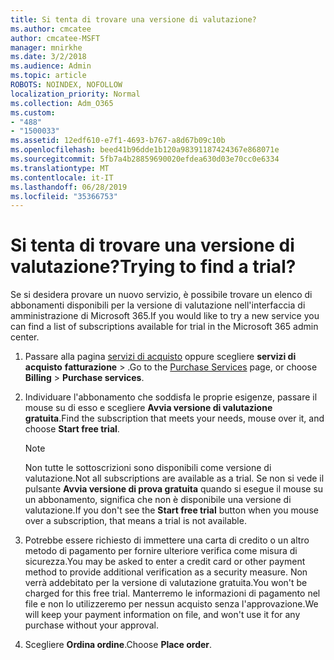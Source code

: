 ```yaml
---
title: Si tenta di trovare una versione di valutazione?
ms.author: cmcatee
author: cmcatee-MSFT
manager: mnirkhe
ms.date: 3/2/2018
ms.audience: Admin
ms.topic: article
ROBOTS: NOINDEX, NOFOLLOW
localization_priority: Normal
ms.collection: Adm_O365
ms.custom:
- "488"
- "1500033"
ms.assetid: 12edf610-e7f1-4693-b767-a8d67b09c10b
ms.openlocfilehash: beed41b96dde1b120a98391187424367e868071e
ms.sourcegitcommit: 5fb7a4b28859690020efdea630d03e70cc0e6334
ms.translationtype: MT
ms.contentlocale: it-IT
ms.lasthandoff: 06/28/2019
ms.locfileid: "35366753"
---
```

# <a name="trying-to-find-a-trial"></a><span data-ttu-id="7524b-102">Si tenta di trovare una versione di valutazione?</span><span class="sxs-lookup"><span data-stu-id="7524b-102">Trying to find a trial?</span></span>

<span data-ttu-id="7524b-103">Se si desidera provare un nuovo servizio, è possibile trovare un elenco di abbonamenti disponibili per la versione di valutazione nell'interfaccia di amministrazione di Microsoft 365.</span><span class="sxs-lookup"><span data-stu-id="7524b-103">If you would like to try a new service you can find a list of subscriptions available for trial in the Microsoft 365 admin center.</span></span>
  
1. <span data-ttu-id="7524b-104">Passare alla pagina [servizi di acquisto](https://go.microsoft.com/fwlink/p/?linkid=868433) oppure scegliere **servizi di acquisto** **fatturazione** \> .</span><span class="sxs-lookup"><span data-stu-id="7524b-104">Go to the [Purchase Services](https://go.microsoft.com/fwlink/p/?linkid=868433) page, or choose **Billing** \> **Purchase services**.</span></span>

2. <span data-ttu-id="7524b-105">Individuare l'abbonamento che soddisfa le proprie esigenze, passare il mouse su di esso e scegliere **Avvia versione di valutazione gratuita**.</span><span class="sxs-lookup"><span data-stu-id="7524b-105">Find the subscription that meets your needs, mouse over it, and choose **Start free trial**.</span></span>

    > [!NOTE]
    > <span data-ttu-id="7524b-106">Non tutte le sottoscrizioni sono disponibili come versione di valutazione.</span><span class="sxs-lookup"><span data-stu-id="7524b-106">Not all subscriptions are available as a trial.</span></span> <span data-ttu-id="7524b-107">Se non si vede il pulsante **Avvia versione di prova gratuita** quando si esegue il mouse su un abbonamento, significa che non è disponibile una versione di valutazione.</span><span class="sxs-lookup"><span data-stu-id="7524b-107">If you don't see the **Start free trial** button when you mouse over a subscription, that means a trial is not available.</span></span>
  
3. <span data-ttu-id="7524b-108">Potrebbe essere richiesto di immettere una carta di credito o un altro metodo di pagamento per fornire ulteriore verifica come misura di sicurezza.</span><span class="sxs-lookup"><span data-stu-id="7524b-108">You may be asked to enter a credit card or other payment method to provide additional verification as a security measure.</span></span> <span data-ttu-id="7524b-109">Non verrà addebitato per la versione di valutazione gratuita.</span><span class="sxs-lookup"><span data-stu-id="7524b-109">You won't be charged for this free trial.</span></span> <span data-ttu-id="7524b-110">Manterremo le informazioni di pagamento nel file e non lo utilizzeremo per nessun acquisto senza l'approvazione.</span><span class="sxs-lookup"><span data-stu-id="7524b-110">We will keep your payment information on file, and won't use it for any purchase without your approval.</span></span>

4. <span data-ttu-id="7524b-111">Scegliere **Ordina ordine**.</span><span class="sxs-lookup"><span data-stu-id="7524b-111">Choose **Place order**.</span></span>
